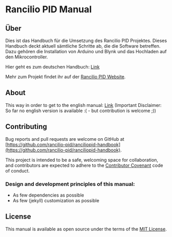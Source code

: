 # Rancilio PID Manual

## Über
Dies ist das Handbuch für die Umsetzung des Rancilio PID Projektes. Dieses Handbuch deckt aktuell sämtliche Schritte ab, die die Software betreffen. Dazu gehören die Installation von Arduino und Blynk und das Hochladen auf den Mikrocontroller.

Hier geht es zum deutschen Handbuch: [Link](http://manual.rancilio-pid.de)

Mehr zum Projekt findet ihr auf der [Rancilio PID Website](http://rancilio-pid.de/).

## About

This way in order to get to the english manual: [Link](./en/index.md) (Important Disclaimer: So far no english version is available :( - but contribution is welcome ;))

## Contributing

Bug reports and pull requests are welcome on GitHub at [https://github.com/rancilio-pid/ranciliopid-handbook](https://github.com/rancilio-pid/ranciliopid-handbook).

This project is intended to be a safe, welcoming space for collaboration, and contributors are expected to adhere to the [Contributor Covenant](https://www.contributor-covenant.org/) code of conduct.

### Design and development principles of this manual:

* As few dependencies as possible
* As few (jekyll) customization as possible

## License
This manual is available as open source under the terms of the [MIT License](./LICENSE).
